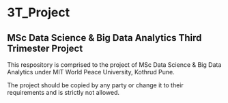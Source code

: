 # 3T_Project
## MSc Data Science &amp; Big Data Analytics Third Trimester Project

This respository is comprised to the project of MSc Data Science & Big Data Analytics under MIT World Peace University, Kothrud Pune.

The project should be copied by any party or change it to their requirements and is strictly not allowed. 
